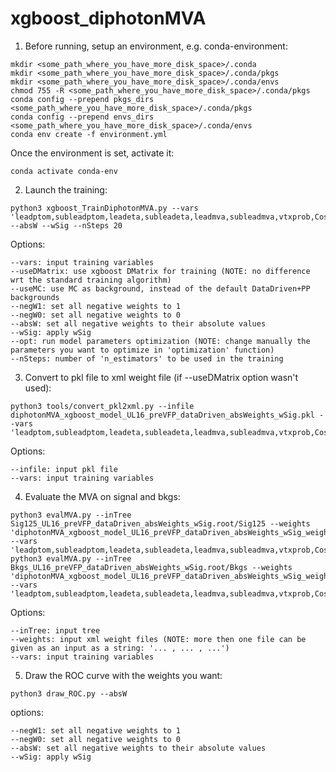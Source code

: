 # xgboost_diphotonMVA

1) Before running, setup an environment, e.g. conda-environment:
```
mkdir <some_path_where_you_have_more_disk_space>/.conda
mkdir <some_path_where_you_have_more_disk_space>/.conda/pkgs
mkdir <some_path_where_you_have_more_disk_space>/.conda/envs
chmod 755 -R <some_path_where_you_have_more_disk_space>/.conda/pkgs
conda config --prepend pkgs_dirs <some_path_where_you_have_more_disk_space>/.conda/pkgs
conda config --prepend envs_dirs <some_path_where_you_have_more_disk_space>/.conda/envs
conda env create -f environment.yml
```

Once the environment is set, activate it:

```
conda activate conda-env
```

2) Launch the training:

```
python3 xgboost_TrainDiphotonMVA.py --vars 'leadptom,subleadptom,leadeta,subleadeta,leadmva,subleadmva,vtxprob,CosPhi,sigmawv,sigmarv' --absW --wSig --nSteps 20
```

Options:

    --vars: input training variables 
    --useDMatrix: use xgboost DMatrix for training (NOTE: no difference wrt the standard training algorithm) 
    --useMC: use MC as background, instead of the default DataDriven+PP backgrounds
    --negW1: set all negative weights to 1 
    --negW0: set all negative weights to 0              
    --absW: set all negative weights to their absolute values  
    --wSig: apply wSig
    --opt: run model parameters optimization (NOTE: change manually the parameters you want to optimize in 'optimization' function)   
    --nSteps: number of 'n_estimators' to be used in the training
            
3) Convert to pkl file to xml weight file (if --useDMatrix option wasn't used):

```
python3 tools/convert_pkl2xml.py --infile diphotonMVA_xgboost_model_UL16_preVFP_dataDriven_absWeights_wSig.pkl --vars 'leadptom,subleadptom,leadeta,subleadeta,leadmva,subleadmva,vtxprob,CosPhi,sigmawv,sigmarv'
```

Options:

    --infile: input pkl file
    --vars: input training variables 

4) Evaluate the MVA on signal and bkgs:

```
python3 evalMVA.py --inTree Sig125_UL16_preVFP_dataDriven_absWeights_wSig.root/Sig125 --weights 'diphotonMVA_xgboost_model_UL16_preVFP_dataDriven_absWeights_wSig_weights.xml' --vars 'leadptom,subleadptom,leadeta,subleadeta,leadmva,subleadmva,vtxprob,CosPhi,sigmawv,sigmarv'
python3 evalMVA.py --inTree Bkgs_UL16_preVFP_dataDriven_absWeights_wSig.root/Bkgs --weights 'diphotonMVA_xgboost_model_UL16_preVFP_dataDriven_absWeights_wSig_weights.xml' --vars 'leadptom,subleadptom,leadeta,subleadeta,leadmva,subleadmva,vtxprob,CosPhi,sigmawv,sigmarv'
```

Options:

    --inTree: input tree
    --weights: input xml weight files (NOTE: more then one file can be given as an input as a string: '... , ... , ...')
    --vars: input training variables 
    
5) Draw the ROC curve with the weights you want:

```
python3 draw_ROC.py --absW
```

options:

    --negW1: set all negative weights to 1 
    --negW0: set all negative weights to 0              
    --absW: set all negative weights to their absolute values  
    --wSig: apply wSig
    


